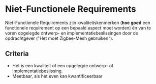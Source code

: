 # Niet-Functionele Requirements
Niet-Functionele Requirements zijn kwaliteitskenmerken (**hoe goed** een functionele requirement op een bepaald aspect moet worden) én van te voren opgelegde ontwerp- en implementatiebeslissingen door de opdrachtgever ("Het moet Zigbee-Mesh gebruiken").

## Criteria
- Het is een kwaliteit of een opgelegde ontwerp- of implementatiebeslissing.
- Meetbaar, als het even kan kwantificeerbaar